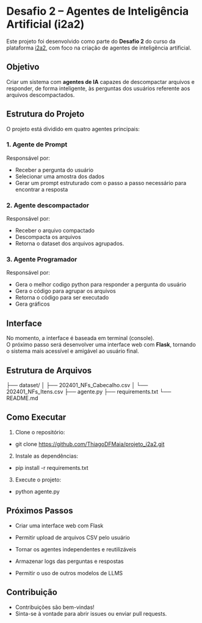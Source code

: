 # Desafio 2 – Agentes de Inteligência Artificial (i2a2)

Este projeto foi desenvolvido como parte do **Desafio 2** do curso da plataforma [i2a2](https://i2a2.com.br), com foco na criação de agentes de inteligência artificial.

## Objetivo

Criar um sistema com **agentes de IA** capazes de descompactar arquivos  e responder, de forma inteligente, às perguntas dos usuários referente aos arquivos descompactados.

## Estrutura do Projeto

O projeto está dividido em quatro agentes principais:

### 1. Agente de Prompt

Responsável por:

- Receber a pergunta do usuário
- Selecionar uma amostra dos dados
- Gerar um prompt estruturado com o passo a passo necessário para encontrar a resposta

### 2. Agente descompactador

Responsável por:

- Receber o arquivo compactado
- Descompacta os arquivos
- Retorna o dataset dos arquivos agrupados.

### 3. Agente Programador

Responsável por:

- Gera o melhor codigo python para responder a pergunta do usuário
- Gera o código para agrupar os arquivos
- Retorna o código para ser executado
- Gera gráficos

## Interface

No momento, a interface é baseada em terminal (console).  
O próximo passo será desenvolver uma interface web com **Flask**, tornando o sistema mais acessível e amigável ao usuário final.

## Estrutura de Arquivos

├── dataset/
│ ├── 202401_NFs_Cabecalho.csv
│ └── 202401_NFs_Itens.csv
├── agente.py
├── requirements.txt
└── README.md


## Como Executar

1. Clone o repositório:

* git clone https://github.com/ThiagoDFMaia/projeto_i2a2.git


2. Instale as dependências:
* pip install -r requirements.txt

3. Execute o projeto:
* python agente.py

## Próximos Passos
* Criar uma interface web com Flask

* Permitir upload de arquivos CSV pelo usuário

* Tornar os agentes independentes e reutilizáveis

* Armazenar logs das perguntas e respostas

* Permitir o uso de outros modelos de LLMS

## Contribuição
* Contribuições são bem-vindas!
* Sinta-se à vontade para abrir issues ou enviar pull requests.